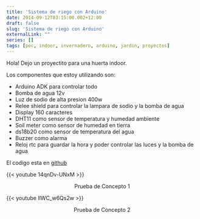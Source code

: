 ```yaml
---
title: 'Sistema de riego con Arduino'
date: 2014-09-12T03:15:00.002+12:00
draft: false
slug: 'Sistema de riego con Arduino'
externalLink: ""
series: []
tags: [poc, indoor, invernadero, arduino, jardin, proyectos]
---
```

Hola! Dejo un proyectito para una huerta indoor.  

Los componentes que estoy utilizando son:

- Arduino ADK para controlar todo
- Bomba de agua 12v
- Luz de sodio de alta presion 400w
- Relee shield para controlar la lampara de sodio y la bomba de agua
- Display 160 caracteres
- DHT11 como sensor de temperatura y humedad ambiente
- Soil meter como sensor de humedad en tierra
- ds18b20 como sensor de temperatura del agua
- Buzzer como alarma
- Reloj rtc para guardar la hora y poder controlar las luces y la bomba de agua

El codigo esta en [github](https://github.com/cristian04/jardinArduino)

{{< youtube 14qnDv-UNxM >}}

<p align="center">Prueba de Concepto 1</p>

{{< youtube IlWC_w6Qs2w >}}

<p align="center">Prueba de Concepto 2</p>
